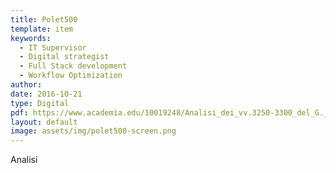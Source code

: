 ```yaml
---
title: Polet500
template: item
keywords: 
  - IT Supervisor
  - Digital strategist
  - Full Stack development
  - Workflow Optimization 
author: 
date: 2016-10-21
type: Digital
pdf: https://www.academia.edu/10019248/Analisi_dei_vv.3250-3300_del_G._De_Dole_di_Jean_Renart
layout: default
image: assets/img/polet500-screen.png
---
```


Analisi 